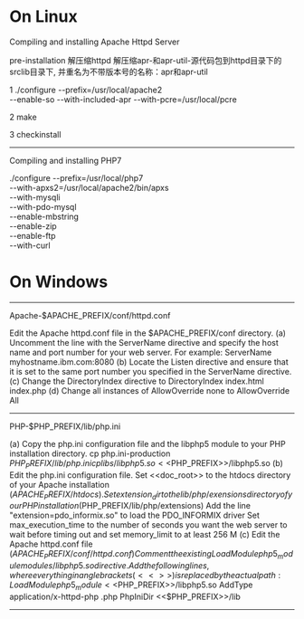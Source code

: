 # On Linux

Compiling and installing Apache Httpd Server

pre-installation
	解压缩httpd
	解压缩apr-<version>和apr-util-<version>源代码包到httpd目录下的srclib目录下,
	并重名为不带版本号的名称：apr和apr-util

1 ./configure --prefix=/usr/local/apache2 \
   --enable-so
   --with-included-apr
   --with-pcre=/usr/local/pcre 

2 make

3 checkinstall

*****************************
Compiling and installing PHP7

./configure --prefix=/usr/local/php7 \
--with-apxs2=/usr/local/apache2/bin/apxs \
--with-mysqli \
--with-pdo-mysql \
--enable-mbstring \
--enable-zip \
--enable-ftp \
--with-curl


# On Windows
















*************************************
Apache-$APACHE_PREFIX/conf/httpd.conf

Edit the Apache httpd.conf file in the $APACHE_PREFIX/conf directory.
(a) Uncomment the line with the ServerName directive and specify the host name and port number for your web server.
    For example: ServerName myhostname.ibm.com:8080
(b) Locate the Listen directive and ensure that it is set to the same port number you specified in the ServerName directive.
(c) Change the DirectoryIndex directive to DirectoryIndex index.html index.php
(d) Change all instances of AllowOverride none to AllowOverride All


*******************************
PHP-$PHP_PREFIX/lib/php.ini

(a) Copy the php.ini configuration file and the libphp5 module to your PHP installation directory.
	cp php.ini-production $PHP_PREFIX/lib/php.ini
	cp libs/libphp5.so <<$PHP_PREFIX>>/libphp5.so
(b) Edit the php.ini configuration file.
	Set <<doc_root>> to the htdocs directory of your Apache installation ($APACHE_PREFIX/htdocs).
	Set extension_dir to the lib/php/exensions directory of your PHP installation ($PHP_PREFIX/lib/php/extensions)
	Add the line "extension=pdo_informix.so" to load the PDO_INFORMIX driver
	Set max_execution_time to the number of seconds you want the web server to wait before timing out and set memory_limit to at least 256 M
(c) Edit the Apache httpd.conf file ($APACHE_PREFIX/conf/httpd.conf)
	Comment the existing LoadModule php5_module modules/libphp5.so directive.
	Add the following lines, where everything in angle brackets (<< >>) is replaced by the actual path:
	LoadModule php5_module <<$PHP_PREFIX>>/libphp5.so
	AddType application/x-httpd-php .php
	PhpIniDir <<$PHP_PREFIX>>/lib

***********************
